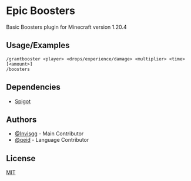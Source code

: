 
# Epic Boosters

Basic Boosters plugin for Minecraft version 1.20.4


## Usage/Examples

```
/grantbooster <player> <drops/experience/damage> <multiplier> <time> [<amount>]
/boosters
```


## Dependencies


 - [Spigot](https://getbukkit.org/get/272245e4f948b0a66b0b4c34dfa27c49)

## Authors

- [@Invisgg](https://github.com/invisgg) - Main Contributor
- [@qeid](https://github.com/qeid) - Language Contributor


## License

[MIT](https://choosealicense.com/licenses/mit/)

